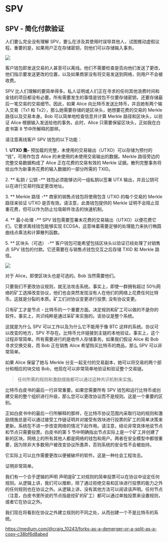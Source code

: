 # SPV

## SPV - 简化付款验证

人们要么完全没有理解 SPV，要么在涉及其使用时误导其他人，试图推动虚假议程。重要的是，如果用户正在存储密钥，则他们可以存储输入事务。

![](https://miro.medium.com/max/1400/1*RNCOCd1xKfh1xv_T64WWUg.png)

客户钱包即发送交易的人甚至可以离线。他们不需要检查是否向他们发送了更改，他们指示要发送更改的位置，以及如果商家没有将交易发送到网络，则用户不会被收费。

SPV 比人们理解的要简单得多。私人证明或人们正在寻求的任何其他浪费时间和金钱的项目都没有必要。所有需要发生的事情是钱包不仅要存储密钥，还要存储最后一笔交易的交易细节。因此，如果 Alice 向比特币发送比特币，并且她有两个输入交易（Tx1 和 Tx2），那么她需要存储的是区块头，她想要花费的交易的 Merkle 路径以及交易本身。Bob 可以简单地检查信息并计算 Merkle 路径和区块头，以验证 Alice 根据输入发送给他的事务。此时，Alice 只需要保留区块头，正如我在白皮书第 8 节中所解释的那样。

请注意离线客户 SPV 钱包的以下功能：

1\. **UTXO 集-** 预加载的完整，未使用的交易输出（UTXO）可以存储为预付的 “钱”，可用作包含 Alice 的未使用的未使用交易输出的数据。Merkle 路径旁边的完整交易数据构成了 Alice 正在花费的交易有效的 Merkle 证据。散列完整事务将给出作为新事务花费的输入数据的一部分所需的 TXID。

2\. ** 私钥 / 公钥 -** 钱包必须能够访问一组私钥以签署 UTX 输出，并且公钥可以在进行交易时指定更改地址。

3\. ** Merkle 路径 -** 商家的销售点钱包将使用包含 UTXO 的每个交易的 Merkle 路径来验证 UTXO 是否有效。请注意，此类钱包提供的 Merkle 证明不会阻止双重花费，但可以作为防止垃圾邮件攻击的快速机制。

4\. ** 最小处理 -** SPV 钱包需要签署未花费的交易输出（UTXO）以便花费它们。它要求离线钱包能够实现 ECDSA，这意味着需要足够的处理能力来执行椭圆曲线点乘法和计算散列函数。

5\. ** 区块头（可选） -** 客户钱包可能希望包括区块头以验证已经处理了对销售点 SPV 钱包的付款。它还需要在与销售点钱包交互之后存储 TXID 和 Merkle 路径。

![](https://miro.medium.com/max/602/1*BLvRLUHLJc0fR3mqmovfrQ.png)

对于 Alice，即使区块头也是可选的。Bob 当然需要他们。

只要我们不更改协议规则，就无法攻击系统。事实上，即使一群拥有超过 50％网络的矿工选择改变协议，他们也会突然发现没有人在他们的网络上花费任何比特币。这就是分裂的本质。矿工们对协议变更进行投票; 没有协议变更。

只有矿工才是节点 - 比特币的一个重要方面。决定规则和矿工可以做的不是你的软件。事实上，共识纯粹是通过采矿来实施的。该协议是整个系统。

这就是为什么 SPV 可以工作以及为什么它不能用于像 BTC 这样的系统。协议可以改变的地方，SPV 不存在。比特币允许链接到主链的本地验证。事实上，这个过程非常简单。所有需要进行的是收件人存储事务。如果我们假设 Alice 和 Bob 寻求交换交易，而 Bob 正在销售 Alice 希望购买比特币的商品，那么 SPV 可以非常简单。

如果 Alice 保留了她与 Merkle 分支一起支付的交易副本，她可以将交易的两个部分和相应的块交给 Bob，他现在可以非常简单地验证和验证整个交易链。

> 任何所需的规则和激励措施都可以通过这种共识机制来实施。

比特币白皮书的最后一行非常重要。如果您需要所有 SPV 钱包和运行比特币或创建交易的整个组织进行升级，那么您可以更改协议而不是规则。这是一个重要的区别。

正如白皮书中的最后一行所解释的那样，在比特币协议范围内采取行动的规则和激励措施总是可以通过接受工作链证明并对接受有效块进行投票的矿工的简单决策来更新。系统在不进一步改变网络的情况下起作用。请注意，结论非常具体地说节点和节点只需要投票。白皮书的第 5 节中明确指出节点实际上是一个矿工并创建了新的区块。网络上的所有其他人都是网络的钱包和用户。两者在安全模型中都很重要，因为除非大多数用户被改变协议所愚弄，否则系统的安全性不会被劫持。

它实际上可以比作需要更改以便被破坏的软件。这是一种社会工程攻击。

证明非常简单。

我们有一个合乎逻辑的声明 声明是矿工对规则的简单投票可以在协议中设定任何规则。从逻辑上讲，我们可以推断，除了通过拒绝交易和区块进行投票的能力之外的任何规则也在协议之外。从逻辑上讲，没有其他方法可以阅读该声明。任何节点（注意，白皮书里所说的节点指是挖矿的矿工）都可以通过单独投票来设置规则，或者它在协议之外。

我们现在将看到在协议之外建立规则的不同之处，从而创建一个不是比特币的系统。

https://medium.com/@craig_10243/forks-as-a-demerger-or-a-split-as-a-copy-c38bf6d8abed
